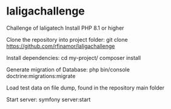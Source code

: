 # laligachallenge
Challenge of laligatech
Install PHP 8.1 or higher

Clone the repository into project folder:
git clone https://github.com/rfinamor/laligachallenge

Install dependencies:
cd my-project/
composer install

Generate migration of Database:
php bin/console doctrine:migrations:migrate

Load test data on file dump, found in the repository main folder

Start server:
symfony server:start
